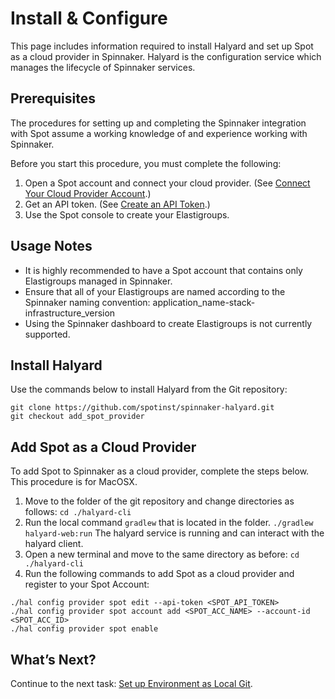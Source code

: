# Install & Configure

This page includes information required to install Halyard and set up Spot as a cloud provider in Spinnaker. Halyard is the configuration service which manages the lifecycle of Spinnaker services.

## Prerequisites

The procedures for setting up and completing the Spinnaker integration with Spot assume a working knowledge of and experience working with Spinnaker.

Before you start this procedure, you must complete the following:

1. Open a Spot account and connect your cloud provider. (See [Connect Your Cloud Provider Account](connect-your-cloud-provider/aws-account).)
2. Get an API token. (See [Create an API Token](administration/api/create-api-token).)
3. Use the Spot console to create your Elastigroups.

## Usage Notes

- It is highly recommended to have a Spot account that contains only Elastigroups managed in Spinnaker.
- Ensure that all of your Elastigroups are named according to the Spinnaker naming convention: application_name-stack-infrastructure_version
- Using the Spinnaker dashboard to create Elastigroups is not currently supported.

## Install Halyard

Use the commands below to install Halyard from the Git repository:

```
git clone https://github.com/spotinst/spinnaker-halyard.git
git checkout add_spot_provider
```

## Add Spot as a Cloud Provider

To add Spot to Spinnaker as a cloud provider, complete the steps below. This procedure is for MacOSX.

1. Move to the folder of the git repository and change directories as follows: `cd ./halyard-cli`
2. Run the local command `gradlew` that is located in the folder. `./gradlew halyard-web:run`
   The halyard service is running and can interact with the halyard client.
3. Open a new terminal and move to the same directory as before: `cd ./halyard-cli`
4. Run the following commands to add Spot as a cloud provider and register to your Spot Account:

```
./hal config provider spot edit --api-token <SPOT_API_TOKEN>
./hal config provider spot account add <SPOT_ACC_NAME> --account-id <SPOT_ACC_ID>
./hal config provider spot enable
```

## What’s Next?

Continue to the next task: [Set up Environment as Local Git](elastigroup/tools-integrations/elastic-mapreduce/import-elastic-mapreduce-task-nodes).
